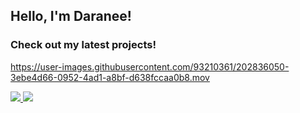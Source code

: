 <h2> Hello, I'm Daranee! </h2> 
<h3>Check out my latest projects!</h3>

https://user-images.githubusercontent.com/93210361/202836050-3ebe4d66-0952-4ad1-a8bf-d638fccaa0b8.mov


<a href= "https://www.linkedin.com/in/daraneeS/" target="_blank">
  <img src="https://img.shields.io/badge/-LinkedIn-0077B5?style=flat&logo=Linkedin&logoColor=white"/>
</a> 
<a href= "mailto:daraneecsrx@gmail.com">
  <img src="https://img.shields.io/badge/-Gmail-c14438?style=flat&logo=Gmail&logoColor=white"/>
</a>
